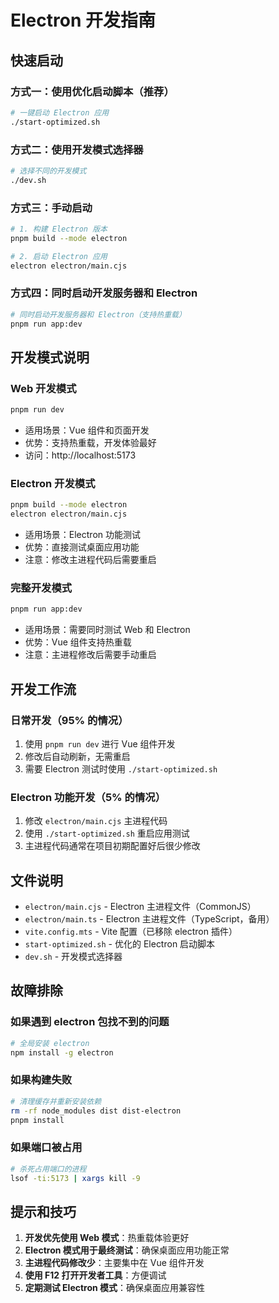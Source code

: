 # Electron 开发指南

## 快速启动

### 方式一：使用优化启动脚本（推荐）

```bash
# 一键启动 Electron 应用
./start-optimized.sh
```

### 方式二：使用开发模式选择器

```bash
# 选择不同的开发模式
./dev.sh
```

### 方式三：手动启动

```bash
# 1. 构建 Electron 版本
pnpm build --mode electron

# 2. 启动 Electron 应用
electron electron/main.cjs
```

### 方式四：同时启动开发服务器和 Electron

```bash
# 同时启动开发服务器和 Electron（支持热重载）
pnpm run app:dev
```

## 开发模式说明

### Web 开发模式
```bash
pnpm run dev
```
- 适用场景：Vue 组件和页面开发
- 优势：支持热重载，开发体验最好
- 访问：http://localhost:5173

### Electron 开发模式
```bash
pnpm build --mode electron
electron electron/main.cjs
```
- 适用场景：Electron 功能测试
- 优势：直接测试桌面应用功能
- 注意：修改主进程代码后需要重启

### 完整开发模式
```bash
pnpm run app:dev
```
- 适用场景：需要同时测试 Web 和 Electron
- 优势：Vue 组件支持热重载
- 注意：主进程修改后需要手动重启

## 开发工作流

### 日常开发（95% 的情况）
1. 使用 `pnpm run dev` 进行 Vue 组件开发
2. 修改后自动刷新，无需重启
3. 需要 Electron 测试时使用 `./start-optimized.sh`

### Electron 功能开发（5% 的情况）
1. 修改 `electron/main.cjs` 主进程代码
2. 使用 `./start-optimized.sh` 重启应用测试
3. 主进程代码通常在项目初期配置好后很少修改

## 文件说明

- `electron/main.cjs` - Electron 主进程文件（CommonJS）
- `electron/main.ts` - Electron 主进程文件（TypeScript，备用）
- `vite.config.mts` - Vite 配置（已移除 electron 插件）
- `start-optimized.sh` - 优化的 Electron 启动脚本
- `dev.sh` - 开发模式选择器

## 故障排除

### 如果遇到 electron 包找不到的问题
```bash
# 全局安装 electron
npm install -g electron
```

### 如果构建失败
```bash
# 清理缓存并重新安装依赖
rm -rf node_modules dist dist-electron
pnpm install
```

### 如果端口被占用
```bash
# 杀死占用端口的进程
lsof -ti:5173 | xargs kill -9
```

## 提示和技巧

1. **开发优先使用 Web 模式**：热重载体验更好
2. **Electron 模式用于最终测试**：确保桌面应用功能正常
3. **主进程代码修改少**：主要集中在 Vue 组件开发
4. **使用 F12 打开开发者工具**：方便调试
5. **定期测试 Electron 模式**：确保桌面应用兼容性